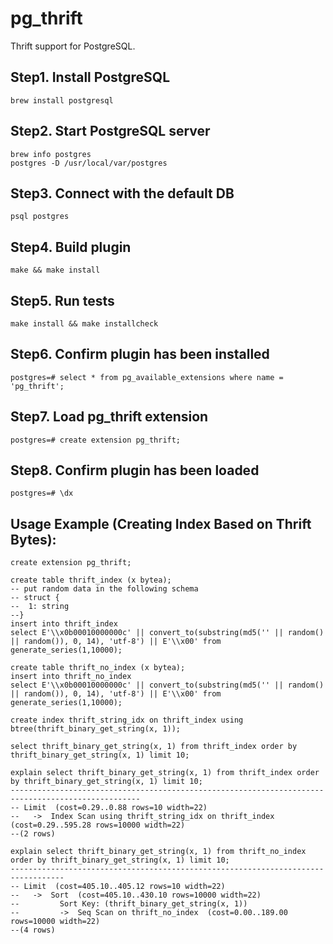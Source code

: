 # pg\_thrift

Thrift support for PostgreSQL.

## Step1. Install PostgreSQL
```
brew install postgresql
```

## Step2. Start PostgreSQL server
```
brew info postgres
postgres -D /usr/local/var/postgres
```

## Step3. Connect with the default DB
```
psql postgres
```

## Step4. Build plugin
```
make && make install
```

## Step5. Run tests
```
make install && make installcheck
```

## Step6. Confirm plugin has been installed
```
postgres=# select * from pg_available_extensions where name = 'pg_thrift';
```

## Step7. Load pg_thrift extension
```
postgres=# create extension pg_thrift;
```

## Step8. Confirm plugin has been loaded
```
postgres=# \dx
```

## Usage Example (Creating Index Based on Thrift Bytes):

```
create extension pg_thrift;

create table thrift_index (x bytea);
-- put random data in the following schema
-- struct {
--  1: string   
--}
insert into thrift_index
select E'\\x0b00010000000c' || convert_to(substring(md5('' || random() || random()), 0, 14), 'utf-8') || E'\\x00' from generate_series(1,10000);

create table thrift_no_index (x bytea);
insert into thrift_no_index
select E'\\x0b00010000000c' || convert_to(substring(md5('' || random() || random()), 0, 14), 'utf-8') || E'\\x00' from generate_series(1,10000);

create index thrift_string_idx on thrift_index using btree(thrift_binary_get_string(x, 1));

select thrift_binary_get_string(x, 1) from thrift_index order by thrift_binary_get_string(x, 1) limit 10;

explain select thrift_binary_get_string(x, 1) from thrift_index order by thrift_binary_get_string(x, 1) limit 10;
---------------------------------------------------------------------------------------------------
-- Limit  (cost=0.29..0.88 rows=10 width=22)
--   ->  Index Scan using thrift_string_idx on thrift_index  (cost=0.29..595.28 rows=10000 width=22)
--(2 rows)

explain select thrift_binary_get_string(x, 1) from thrift_no_index order by thrift_binary_get_string(x, 1) limit 10;
----------------------------------------------------------------------------------
-- Limit  (cost=405.10..405.12 rows=10 width=22)
--   ->  Sort  (cost=405.10..430.10 rows=10000 width=22)
--         Sort Key: (thrift_binary_get_string(x, 1))
--         ->  Seq Scan on thrift_no_index  (cost=0.00..189.00 rows=10000 width=22)
--(4 rows)
```
